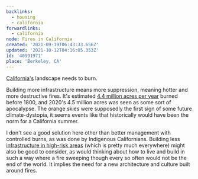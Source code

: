 ```yaml
---
backlinks:
  - housing
  - california
forwardlinks:
  - california
node: Fires in California
created: '2021-09-19T06:43:33.656Z'
updated: '2021-10-12T04:16:05.353Z'
id: '40991971'
place: 'Berkeley, CA'
---
```

[California's](california.md) landscape needs to burn. 

Building more infrastructure means more suppression, meaning hotter and more destructive fires. It's estimated [4.4 million acres per year](https://www.sciencedirect.com/science/article/pii/S0378112707004379) burned before 1800, and 2020's 4.5 million acres was seen as some sort of apocalypse. The orange skies were supposedly the first sign of some future climate-dystopia, it seems events like that historically would have been the norm for a California summer. 

I don't see a good solution here other than better management with controlled burns, as was done by Indigenous Californians. Building less [infrastructure in high-risk areas](https://en.wikipedia.org/wiki/Wildland%E2%80%93urban_interface) (which is pretty much everywhere) might also be good to consider, as would thinking about how to live and build in such a way where a fire sweeping though every so often would not be the end of the world. It implies the need for a  new architecture and culture built around fires. 
